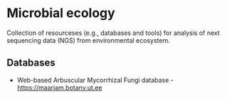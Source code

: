 # Microbial ecology
Collection of resourceses (e.g., databases and tools) for analysis of next sequencing data (NGS) from environmental ecosystem.

## Databases
* Web-based Arbuscular Mycorrhizal Fungi database - https://maarjam.botany.ut.ee
